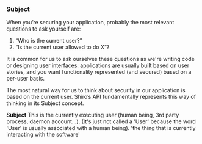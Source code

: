 


### Subject

When you’re securing your application, probably the most relevant questions to ask yourself are: 
1. “Who is the current user?” 
2. “Is the current user allowed to do X”? 

It is common for us to ask ourselves these questions as we're writing code or designing user interfaces: applications are usually built based on user stories, and you want functionality represented (and secured) based on a per-user basis. 

The most natural way for us to think about security in our application is based on the current user. 
Shiro’s API fundamentally represents this way of thinking in its Subject concept.

**Subject** 
This is the currently executing user (human being, 3rd party process, daemon account...). 
(It's just not called a 'User' because the word 'User' is usually associated with a human being).
'the thing that is currently interacting with the software'

